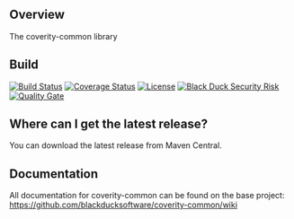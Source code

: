 ## Overview ##
The coverity-common library

## Build ##

[![Build Status](https://travis-ci.org/blackducksoftware/coverity-common.svg?branch=master)](https://travis-ci.org/blackducksoftware/coverity-common)
[![Coverage Status](https://coveralls.io/repos/github/blackducksoftware/coverity-common/badge.svg?branch=master)](https://coveralls.io/github/blackducksoftware/coverity-common?branch=master)
[![License](https://img.shields.io/badge/License-Apache%202.0-blue.svg)](https://opensource.org/licenses/Apache-2.0) 
[![Black Duck Security Risk](https://copilot.blackducksoftware.com/github/repos/blackducksoftware/coverity-common/branches/master/badge-risk.svg)](https://copilot.blackducksoftware.com/github/repos/blackducksoftware/coverity-common/branches/master)
[![Quality Gate](https://sonarcloud.io/api/project_badges/measure?project=com.blackducksoftware.integration%3Acoverity-common&metric=alert_status)](https://sonarcloud.io/dashboard?id=com.blackducksoftware.integration%3Acoverity-common)

## Where can I get the latest release? ##
You can download the latest release from Maven Central.

## Documentation ##
All documentation for coverity-common can be found on the base project:  https://github.com/blackducksoftware/coverity-common/wiki
